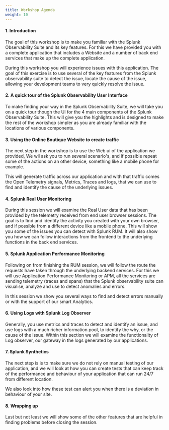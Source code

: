 ```yaml
---
title: Workshop Agenda
weight: 10
---
```


#### 1. Introduction

The goal of this workshop is to make you familiar with the Splunk Observability Suite and its key features. For this we have provided you with a complete application that includes a Website and a number of back end services  that make up the complete application.

During this workshop you will experience issues with this application. The goal of this exercise is to use several of the key features from the Splunk observability suite to detect the issue, locate the cause of the issue, allowing your development teams to very quickly resolve the issue.

#### 2. A quick tour of the Splunk Observability User Interface

To make finding your way in the Splunk Observability Suite, we will take you on a quick tour though  the UI for the 4 main components of the Splunk Observability Suite. This will give you the highlights and is designed to make the rest of the workshop simpler as you are already familiar with the locations of various components.

#### 3. Using the Online Boutique Website to create traffic

The next step in the workshop is to use the Web ui of the application we provided, We wil ask you to run several scenario's, and if possible repeat some of the actions on an other device, something like a mobile phone for example.

This will generate traffic across our application and with that traffic comes the Open Telemetry signals, Metrics, Traces and logs,  that we can use to find and identify the cause of the underlying issues.

#### 4. Splunk Real User Monitoring

During this session we will examine the Real User data that has been provided by the telemetry received from end user browser sessions. The goal is to find and identify the activity you created with your own browser, and if possible from a different device like a mobile phone. This will show you some of the issues you can detect with Splunk RUM. It will also show you how we can follow interactions from the frontend to the underlying functions in the back end services.

#### 5. Splunk Application Performance Monitoring

Following on from finishing the RUM session, we will follow the route the requests have taken through the underlying backend services. For this we will use Application Performance Monitoring or APM, all the services are sending telemetry (traces and spans) that the Splunk observability suite can visualise, analyze and use to detect anomalies and errors.

In this session we show you several ways to find and detect errors manually or with the support of our smart Analytics.

#### 6. Using Logs with Splunk Log Observer

Generally, you use metrics and traces to detect and identify an issue, and use logs with a much richer information pool, to identify the why, or the cause of the issue.  Within this section we will examine the functionality of Log observer, our gateway in the logs generated by our applications.

#### 7. Splunk Synthetics

The next step is is to make sure we do not rely on manual testing of our application, and we will look at how you can create  tests that can keep track of the performance and behaviour of your application that can run 24/7 from different location.

We also look into how these test can alert you when there is a deviation in behaviour of your site.

#### 8. Wrapping up

Last but not least we will show some of the other features that are helpful in finding problems before closing the session.
